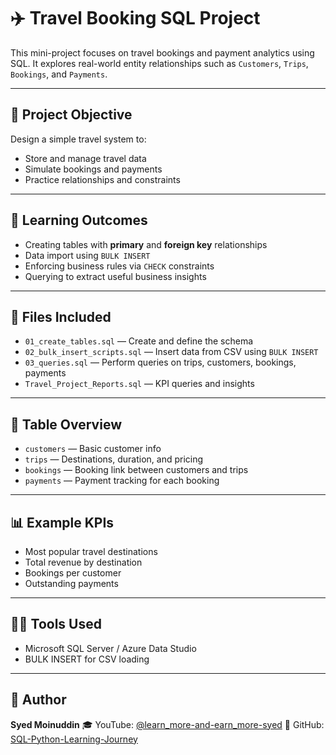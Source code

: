# ✈️ Travel Booking SQL Project

This mini-project focuses on travel bookings and payment analytics using SQL. It explores real-world entity relationships such as `Customers`, `Trips`, `Bookings`, and `Payments`.

---

## 🎯 Project Objective

Design a simple travel system to:

* Store and manage travel data
* Simulate bookings and payments
* Practice relationships and constraints

---

## 📘 Learning Outcomes

* Creating tables with **primary** and **foreign key** relationships
* Data import using `BULK INSERT`
* Enforcing business rules via `CHECK` constraints
* Querying to extract useful business insights

---

## 📂 Files Included

* `01_create_tables.sql` — Create and define the schema
* `02_bulk_insert_scripts.sql` — Insert data from CSV using `BULK INSERT`
* `03_queries.sql` — Perform queries on trips, customers, bookings, payments
* `Travel_Project_Reports.sql` — KPI queries and insights

---

## 🧱 Table Overview

* `customers` — Basic customer info
* `trips` — Destinations, duration, and pricing
* `bookings` — Booking link between customers and trips
* `payments` — Payment tracking for each booking

---

## 📊 Example KPIs

* Most popular travel destinations
* Total revenue by destination
* Bookings per customer
* Outstanding payments

---

## 👨‍💻 Tools Used

* Microsoft SQL Server / Azure Data Studio
* BULK INSERT for CSV loading

---

## 🔗 Author

**Syed Moinuddin**
🎓 YouTube: [@learn\_more-and-earn\_more-syed](https://youtube.com/@learn_more-and-earn_more-syed)
📁 GitHub: [SQL-Python-Learning-Journey](https://github.com/Syed-Moinuddin2025)
